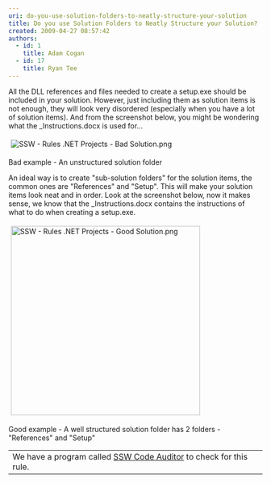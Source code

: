 ```yaml
---
uri: do-you-use-solution-folders-to-neatly-structure-your-solution
title: Do you use Solution Folders to Neatly Structure your Solution?
created: 2009-04-27 08:57:42
authors:
  - id: 1
    title: Adam Cogan
  - id: 17
    title: Ryan Tee
---
```





<span class='intro'> ​All the DLL references and files needed to create a setup.exe should be included in your solution. However, just including them as solution items is not enough, they will look very disordered (especially when you have a lot of solution items). And from the screenshot below, you might be wondering what the _Instructions.docx&#160;is used for... 
 </span>

<dl class="ssw15-rteElement-ImageArea"><img src="/PublishingImages/SSW%20-%20Rules%20.NET%20Projects%20-%20Bad%20Solution.png" alt="SSW - Rules .NET Projects - Bad Solution.png" style="margin&#58;5px;" /></dl>
<font class="ms-rteCustom-FigureBad">Bad example - An unstructured solution folder</font>
<p>An ideal way is to create &quot;sub-solution folders&quot; for the solution items, the common ones are &quot;References&quot; and &quot;Setup&quot;. This will make your solution items look neat and in order. Look at the screenshot below, now it makes sense, we know that the _Instructions.docx&#160;contains the instructions of what to do when creating a setup.exe. </p><dl class="ssw15-rteElement-ImageArea">
<img src="/PublishingImages/SSW%20-%20Rules%20.NET%20Projects%20-%20Good%20Solution.png" alt="SSW - Rules .NET Projects - Good Solution.png" style="margin&#58;5px;width&#58;375px;" /></dl>
<font class="ms-rteCustom-FigureGood">Good example - A well structured solution folder has 2 folders - &quot;References&quot; and &quot;Setup&quot; <br>
</font>
<table class="clsSSWProductTable" summary="Code Auditor">
    <tbody>
        <tr>
            <td>We have a program called <a href="http&#58;//www.ssw.com.au/ssw/CodeAuditor/Default.aspx">SSW Code Auditor</a> to check for this rule. </td>
        </tr>
    </tbody>
</table>



